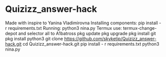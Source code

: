 # Quizizz_answer-hack
Made with inspire to Yanina Vladimirovna
Installing components:
pip install - r requirements.txt
Running:
python3 nina.py
Termux use:
termux-change-depot and selector all to A1batross
pkg update
pkg upgrade
pkg install git
pkg install python3
git clone https://github.com/skyketip/Quizizz_answer-hack.git
cd Quizizz_answer-hack.git
pip install - r requirements.txt
python3 nina.py
